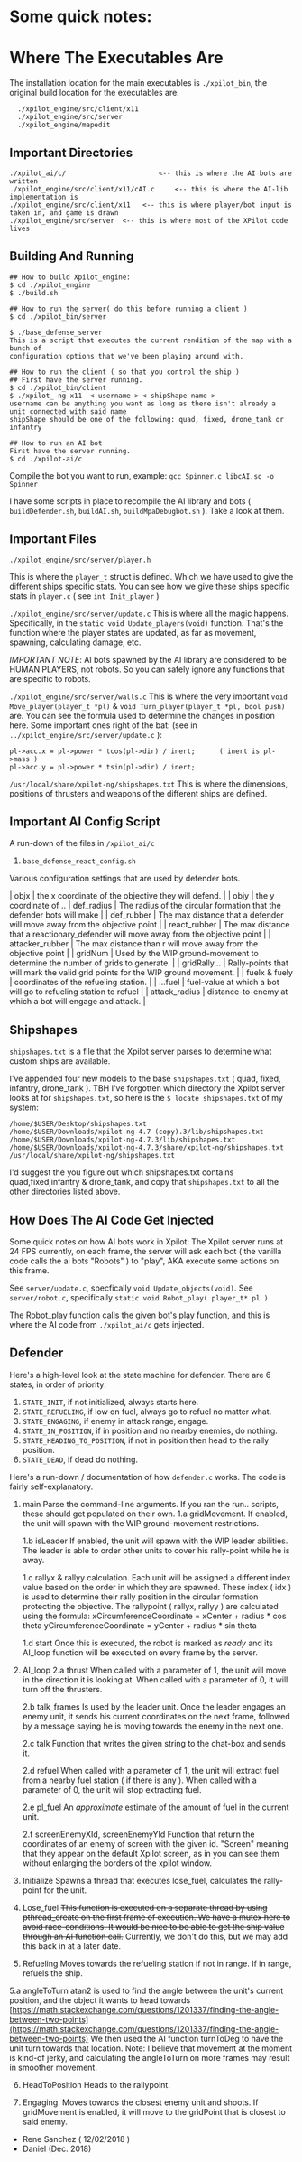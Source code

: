 # Some quick notes:
# Where The Executables Are

The installation location for the main executables is `./xpilot_bin`,
the original build location for the executables are:

```
  ./xpilot_engine/src/client/x11
  ./xpilot_engine/src/server
  ./xpilot_engine/mapedit
```

## Important Directories

```
./xpilot_ai/c/                       <-- this is where the AI bots are written
./xpilot_engine/src/client/x11/cAI.c     <-- this is where the AI-lib implementation is
./xpilot_engine/src/client/x11   <-- this is where player/bot input is taken in, and game is drawn
./xpilot_engine/src/server  <-- this is where most of the XPilot code lives
```

## Building And Running

```
## How to build Xpilot_engine:
$ cd ./xpilot_engine
$ ./build.sh

## How to run the server( do this before running a client )
$ cd ./xpilot_bin/server

$ ./base_defense_server
This is a script that executes the current rendition of the map with a bunch of 
configuration options that we've been playing around with.

## How to run the client ( so that you control the ship )
## First have the server running.
$ cd ./xpilot_bin/client
$ ./xpilot_-ng-x11  < username > < shipShape name >
username can be anything you want as long as there isn't already a unit connected with said name
shipShape should be one of the following: quad, fixed, drone_tank or infantry

## How to run an AI bot
First have the server running.
$ cd ./xpilot-ai/c

```

Compile the bot you want to run, example: `gcc Spinner.c libcAI.so -o Spinner`

I have some scripts in place to recompile the AI library and bots ( `buildDefender.sh`, `buildAI.sh`, `buildMpaDebugbot.sh` ). Take a look at them.

## Important Files

`./xpilot_engine/src/server/player.h`

This is where the `player_t` struct is defined. Which we have used to give the different 
ships specific stats. You can see how we give these ships specific stats in 
`player.c` ( see `int Init_player` ) 

`./xpilot_engine/src/server/update.c`
This is where all the magic happens. Specifically, in the `static void Update_players(void)` 
function. That's the function where the player states are updated, as far as movement, 
spawning, calculating damage, etc.

*IMPORTANT NOTE*: AI bots spawned by the AI library are considered to be HUMAN PLAYERS, not robots.
So you can safely ignore any functions that are specific to robots.

`./xpilot_engine/src/server/walls.c`
This is where the very important `void Move_player(player_t *pl)` & `void Turn_player(player_t *pl, bool push)` are.
You can see the formula used to determine the changes in position here.
Some important ones right of the bat:
(see in `../xpilot_engine/src/server/update.c` ): 

```
pl->acc.x = pl->power * tcos(pl->dir) / inert;      ( inert is pl->mass )
pl->acc.y = pl->power * tsin(pl->dir) / inert;
```

`/usr/local/share/xpilot-ng/shipshapes.txt`
This is where the dimensions, positions of thrusters and weapons of the different ships are defined.

## Important AI Config Script

A run-down of the files in `/xpilot_ai/c`

1. `base_defense_react_config.sh`

Various configuration settings that are used by defender bots. 

| objx | the x coordinate of the objective they will defend. |
| objy | the y coordinate of ..
| def_radius | The radius of the circular formation that the defender bots will make |
| def_rubber | The max distance that a defender will move away from the objective point |
| react_rubber | The max distance that a reactionary_defender will move away from the objective point |
| attacker_rubber | The max distance than r will move away from the objective point |
| gridNum | Used by the WIP ground-movement to determine the number of grids to generate. |
| gridRally... | Rally-points that will mark the valid grid points for the WIP ground movement. |
| fuelx & fuely | coordinates of the refueling station. |
| ...fuel | fuel-value at which a bot will go to refueling station to refuel |
| attack_radius | distance-to-enemy at which a bot will engage and attack. |

## Shipshapes

`shipshapes.txt` is a file that the Xpilot server parses to determine what custom 
ships are available.

I've appended four new models to the base `shipshapes.txt` ( quad, fixed, infantry, drone_tank ).
TBH I've forgotten which directory the Xpilot server looks at for `shipshapes.txt`, so here
is the `$ locate shipshapes.txt` of my system:

```
/home/$USER/Desktop/shipshapes.txt
/home/$USER/Downloads/xpilot-ng-4.7 (copy).3/lib/shipshapes.txt
/home/$USER/Downloads/xpilot-ng-4.7.3/lib/shipshapes.txt
/home/$USER/Downloads/xpilot-ng-4.7.3/share/xpilot-ng/shipshapes.txt
/usr/local/share/xpilot-ng/shipshapes.txt
```

I'd suggest the you figure out which shipshapes.txt contains quad,fixed,infantry & drone_tank, and 
copy that `shipshapes.txt` to all the other directories listed above.

## How Does The AI Code Get Injected

Some quick notes on how AI bots work in Xpilot:
The Xpilot server runs at 24 FPS currently, on each frame, the server will ask
each bot ( the vanilla code calls the ai bots "Robots" ) to "play", AKA execute 
some actions on this frame.

See `server/update.c`, specfically `void Update_objects(void)`.
See `server/robot.c`, specifically `static void Robot_play( player_t* pl )`

The Robot_play function calls the given bot's play function, and this is where the AI code from
`./xpilot_ai/c` gets injected.

## Defender

Here's a high-level look at the state machine for defender. There are 6 states, in order of priority:

1. `STATE_INIT`, if not initialized, always starts here.
2. `STATE_REFUELING`, if low on fuel, always go to refuel no matter what.
3. `STATE_ENGAGING`, if enemy in attack range, engage. 
4. `STATE_IN_POSITION`, if in position and no nearby enemies, do nothing. 
5. `STATE_HEADING_TO_POSITION`, if not in position then head to the rally position.
6. `STATE_DEAD`, if dead do nothing.

Here's a run-down / documentation of how `defender.c` works. The code is fairly self-explanatory.

1. main
Parse the command-line arguments. If you ran the run.. scripts, these should get populated on their own.
    1.a gridMovement. 
    If enabled, the unit will spawn with the WIP ground-movement restrictions.
  
    1.b isLeader
    If enabled, the unit will spawn with the WIP leader abilities. The leader is able to order other 
    units to cover his rally-point while he is away.
  
    1.c rallyx & rallyy calculation. 
    Each unit will be assigned a different index value based on the order in which they are spawned.
    These index ( idx ) is used to determine their rally position in the circular formation protecting
    the objective.
    The rallypoint ( rallyx, rallyy ) are calculated using the formula:
    xCircumferenceCoordinate = xCenter + radius * cos theta
    yCircumferenceCoordinate = yCenter + radius * sin theta
  
    1.d start
    Once this is executed, the robot is marked as *ready* and its AI_loop function will be executed on every 
    frame by the server.

2. AI_loop
    2.a thrust
    When called with a parameter of 1, the unit will move in the direction it is looking at.
    When called with a parameter of 0, it will turn off the thrusters.
  
    2.b talk_frames
    Is used by the leader unit. Once the leader engages an enemy unit, it sends his current coordinates 
    on the next frame, followed by a message saying he is moving towards the enemy in the next one.
  
    2.c talk
    Function that writes the given string to the chat-box and sends it.
  
    2.d refuel
    When called with a parameter of 1, the unit will extract fuel from a nearby fuel station ( if there is any ).
    When called with a parameter of 0, the unit will stop extracting fuel.
  
    2.e pl_fuel
    An *approximate* estimate of the amount of fuel in the current unit.
  
    2.f screenEnemyXId, screenEnemyYId
    Function that return the coordinates of an enemy of screen with the given id.
    "Screen" meaning that they appear on the default Xpilot screen, as in you can see them
    without enlarging the borders of the xpilot window.

3. Initialize
  Spawns a thread that executes lose_fuel, calculates the rally-point for the unit.

4. Lose_fuel 
  ~~This function is executed on a separate thread by using pthread_create on the first frame of execution.
  We have a mutex here to avoid race-conditions. It would be nice to be able to get the ship value
  through an AI function call.~~ Currently, we don't do this, but we may add 
  this back in at a later date.

5. Refueling
  Moves towards the refueling station if not in range. If in range, refuels the ship.

  5.a angleToTurn
  atan2 is used to find the angle between the unit's current position, and the object it wants to head 
  towards [https://math.stackexchange.com/questions/1201337/finding-the-angle-between-two-points](https://math.stackexchange.com/questions/1201337/finding-the-angle-between-two-points)
  We then used the AI function turnToDeg to have the unit turn towards that location. 
  Note: I believe that movement at the moment is kind-of jerky, and calculating the angleToTurn on more 
  frames may result in smoother movement.

6. HeadToPosition
  Heads to the rallypoint.

7. Engaging.
  Moves towards the closest enemy unit and shoots.
  If gridMovement is enabled, it will move to the gridPoint that is closest to said enemy.

- Rene Sanchez ( 12/02/2018 )
- Daniel (Dec. 2018)
